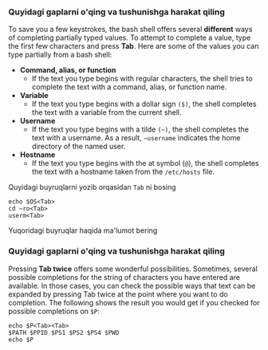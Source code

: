 ### Quyidagi gaplarni o'qing va tushunishga harakat qiling

To save you a few keystrokes, the bash shell offers several **different** ways of completing
partially typed values. To attempt to complete a value, type the first few characters and
press **Tab**. Here are some of the values you can type partially from a bash shell:

- **Command, alias, or function** 
  - If the text you type begins with regular characters, the shell tries to complete the text with a command, alias, or function name.
- **Variable** 
  - If the text you type begins with a dollar sign `($)`, the shell completes the text with a variable from the current shell.
- **Username** 
  - If the text you type begins with a tilde `(~)`, the shell completes the text with a username. As a result, `~username` indicates the home directory of the named user.
- **Hostname** 
  - If the text you type begins with the at symbol (`@`), the shell completes the
text with a hostname taken from the `/etc/hosts` file.

Quyidagi buyruqlarni yozib orqasidan `Tab` ni bosing
```shell
echo $OS<Tab>
cd ~ro<Tab>
userm<Tab>
```

Yuqoridagi buyruqlar haqida ma'lumot bering


### Quyidagi gaplarni o'qing va tushunishga harakat qiling

Pressing **Tab twice** offers some wonderful possibilities. Sometimes, several possible completions for the string of characters you have entered are available. In those cases, you can check the possible ways that text can be expanded by pressing Tab twice at the point where you want to do completion.
The following shows the result you would get if you checked for possible completions on `$P`:

```shell
echo $P<Tab><Tab>
$PATH $PPID $PS1 $PS2 $PS4 $PWD
echo $P
```